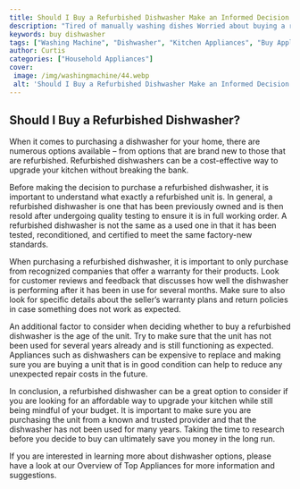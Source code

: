 ```yaml
---
title: Should I Buy a Refurbished Dishwasher Make an Informed Decision Now
description: "Tired of manually washing dishes Worried about buying a refurbished dishwasher Get the scoop on the pros and cons of making this purchase so you can make an informed decision"
keywords: buy dishwasher
tags: ["Washing Machine", "Dishwasher", "Kitchen Appliances", "Buy Appliance", "Clean Appliance"]
author: Curtis
categories: ["Household Appliances"]
cover: 
 image: /img/washingmachine/44.webp
 alt: 'Should I Buy a Refurbished Dishwasher Make an Informed Decision Now'
---
```

## Should I Buy a Refurbished Dishwasher?
When it comes to purchasing a dishwasher for your home, there are numerous options available – from options that are brand new to those that are refurbished. Refurbished dishwashers can be a cost-effective way to upgrade your kitchen without breaking the bank. 

Before making the decision to purchase a refurbished dishwasher, it is important to understand what exactly a refurbished unit is. In general, a refurbished dishwasher is one that has been previously owned and is then resold after undergoing quality testing to ensure it is in full working order. A refurbished dishwasher is not the same as a used one in that it has been tested, reconditioned, and certified to meet the same factory-new standards. 

When purchasing a refurbished dishwasher, it is important to only purchase from recognized companies that offer a warranty for their products. Look for customer reviews and feedback that discusses how well the dishwasher is performing after it has been in use for several months. Make sure to also look for specific details about the seller’s warranty plans and return policies in case something does not work as expected. 

An additional factor to consider when deciding whether to buy a refurbished dishwasher is the age of the unit. Try to make sure that the unit has not been used for several years already and is still functioning as expected. Appliances such as dishwashers can be expensive to replace and making sure you are buying a unit that is in good condition can help to reduce any unexpected repair costs in the future. 

In conclusion, a refurbished dishwasher can be a great option to consider if you are looking for an affordable way to upgrade your kitchen while still being mindful of your budget. It is important to make sure you are purchasing the unit from a known and trusted provider and that the dishwasher has not been used for many years. Taking the time to research before you decide to buy can ultimately save you money in the long run. 

If you are interested in learning more about dishwasher options, please have a look at our Overview of Top Appliances for more information and suggestions.
